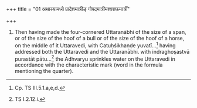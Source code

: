 +++
title = "01 अथास्यामध्ये प्रादेशमात्रीङ् गोपदमात्रीमश्वशफमात्रीं"

+++
1. Then having made the four-cornered Uttaranābhi of the size of a span, or of the size of the hoof of a bull or of the size of the hoof of a horse, on the middle of it Uttaravedi, with Catuḥśikhaṇḍe yuvatī...[^1] having addressed both the Uttaravedi and the Uttaranābhi. with indraghoṣastvā purastāt pātu...[^2] the Adhvaryu sprinkles water on the Uttaravedi in accordance with the characteristic mark (word in the formula mentioning the quarter).  

[^1]: Cp. TS III.5.1.a,e,d.  

[^2]: TS I.2.12.i. 
